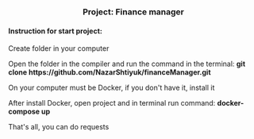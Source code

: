 <h3 align="center"> Project: Finance manager </h3>

<h4>Instruction for start project:</h4>
<p>Create folder in your computer</p>
<p>Open the folder in the compiler and run the command in the terminal: <b>git clone https://github.com/NazarShtiyuk/financeManager.git</b></p>
<p>On your computer must be Docker, if you don't have it, install it</p>
<p>After install Docker, open project and in terminal run command: <b>docker-compose up</b></p>
<p>That's all, you can do requests</p>

